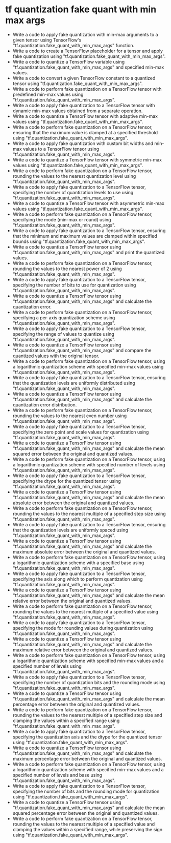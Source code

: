 # tf quantization fake quant with min max args

- Write a code to apply fake quantization with min-max arguments to a given tensor using TensorFlow's "tf.quantization.fake_quant_with_min_max_args" function.
- Write a code to create a TensorFlow placeholder for a tensor and apply fake quantization using "tf.quantization.fake_quant_with_min_max_args".
- Write a code to quantize a TensorFlow variable using "tf.quantization.fake_quant_with_min_max_args" and specified min-max values.
- Write a code to convert a given TensorFlow constant to a quantized tensor using "tf.quantization.fake_quant_with_min_max_args".
- Write a code to perform fake quantization on a TensorFlow tensor with predefined min-max values using "tf.quantization.fake_quant_with_min_max_args".
- Write a code to apply fake quantization to a TensorFlow tensor with dynamic min-max values obtained from a separate operation.
- Write a code to quantize a TensorFlow tensor with adaptive min-max values using "tf.quantization.fake_quant_with_min_max_args".
- Write a code to perform fake quantization on a TensorFlow tensor, ensuring that the maximum value is clamped at a specified threshold using "tf.quantization.fake_quant_with_min_max_args".
- Write a code to apply fake quantization with custom bit widths and min-max values to a TensorFlow tensor using "tf.quantization.fake_quant_with_min_max_args".
- Write a code to quantize a TensorFlow tensor with symmetric min-max values using "tf.quantization.fake_quant_with_min_max_args".
- Write a code to perform fake quantization on a TensorFlow tensor, rounding the values to the nearest quantization level using "tf.quantization.fake_quant_with_min_max_args".
- Write a code to apply fake quantization to a TensorFlow tensor, specifying the number of quantization levels to use using "tf.quantization.fake_quant_with_min_max_args".
- Write a code to quantize a TensorFlow tensor with asymmetric min-max values using "tf.quantization.fake_quant_with_min_max_args".
- Write a code to perform fake quantization on a TensorFlow tensor, specifying the mode (min-max or round) using "tf.quantization.fake_quant_with_min_max_args".
- Write a code to apply fake quantization to a TensorFlow tensor, ensuring that the minimum and maximum values are clamped within specified bounds using "tf.quantization.fake_quant_with_min_max_args".
- Write a code to quantize a TensorFlow tensor using "tf.quantization.fake_quant_with_min_max_args" and print the quantized values.
- Write a code to perform fake quantization on a TensorFlow tensor, rounding the values to the nearest power of 2 using "tf.quantization.fake_quant_with_min_max_args".
- Write a code to apply fake quantization to a TensorFlow tensor, specifying the number of bits to use for quantization using "tf.quantization.fake_quant_with_min_max_args".
- Write a code to quantize a TensorFlow tensor using "tf.quantization.fake_quant_with_min_max_args" and calculate the quantization error.
- Write a code to perform fake quantization on a TensorFlow tensor, specifying a per-axis quantization scheme using "tf.quantization.fake_quant_with_min_max_args".
- Write a code to apply fake quantization to a TensorFlow tensor, specifying the range of values to quantize using "tf.quantization.fake_quant_with_min_max_args".
- Write a code to quantize a TensorFlow tensor using "tf.quantization.fake_quant_with_min_max_args" and compare the quantized values with the original tensor.
- Write a code to perform fake quantization on a TensorFlow tensor, using a logarithmic quantization scheme with specified min-max values using "tf.quantization.fake_quant_with_min_max_args".
- Write a code to apply fake quantization to a TensorFlow tensor, ensuring that the quantization levels are uniformly distributed using "tf.quantization.fake_quant_with_min_max_args".
- Write a code to quantize a TensorFlow tensor using "tf.quantization.fake_quant_with_min_max_args" and calculate the quantization error distribution.
- Write a code to perform fake quantization on a TensorFlow tensor, rounding the values to the nearest even number using "tf.quantization.fake_quant_with_min_max_args".
- Write a code to apply fake quantization to a TensorFlow tensor, specifying the zero point and scale values for quantization using "tf.quantization.fake_quant_with_min_max_args".
- Write a code to quantize a TensorFlow tensor using "tf.quantization.fake_quant_with_min_max_args" and calculate the mean squared error between the original and quantized values.
- Write a code to perform fake quantization on a TensorFlow tensor, using a logarithmic quantization scheme with specified number of levels using "tf.quantization.fake_quant_with_min_max_args".
- Write a code to apply fake quantization to a TensorFlow tensor, specifying the dtype for the quantized tensor using "tf.quantization.fake_quant_with_min_max_args".
- Write a code to quantize a TensorFlow tensor using "tf.quantization.fake_quant_with_min_max_args" and calculate the mean absolute error between the original and quantized values.
- Write a code to perform fake quantization on a TensorFlow tensor, rounding the values to the nearest multiple of a specified step size using "tf.quantization.fake_quant_with_min_max_args".
- Write a code to apply fake quantization to a TensorFlow tensor, ensuring that the quantization levels are uniformly spaced using "tf.quantization.fake_quant_with_min_max_args".
- Write a code to quantize a TensorFlow tensor using "tf.quantization.fake_quant_with_min_max_args" and calculate the maximum absolute error between the original and quantized values.
- Write a code to perform fake quantization on a TensorFlow tensor, using a logarithmic quantization scheme with a specified base using "tf.quantization.fake_quant_with_min_max_args".
- Write a code to apply fake quantization to a TensorFlow tensor, specifying the axis along which to perform quantization using "tf.quantization.fake_quant_with_min_max_args".
- Write a code to quantize a TensorFlow tensor using "tf.quantization.fake_quant_with_min_max_args" and calculate the mean relative error between the original and quantized values.
- Write a code to perform fake quantization on a TensorFlow tensor, rounding the values to the nearest multiple of a specified value using "tf.quantization.fake_quant_with_min_max_args".
- Write a code to apply fake quantization to a TensorFlow tensor, specifying the mode for rounding values during quantization using "tf.quantization.fake_quant_with_min_max_args".
- Write a code to quantize a TensorFlow tensor using "tf.quantization.fake_quant_with_min_max_args" and calculate the maximum relative error between the original and quantized values.
- Write a code to perform fake quantization on a TensorFlow tensor, using a logarithmic quantization scheme with specified min-max values and a specified number of levels using "tf.quantization.fake_quant_with_min_max_args".
- Write a code to apply fake quantization to a TensorFlow tensor, specifying the number of quantization bits and the rounding mode using "tf.quantization.fake_quant_with_min_max_args".
- Write a code to quantize a TensorFlow tensor using "tf.quantization.fake_quant_with_min_max_args" and calculate the mean percentage error between the original and quantized values.
- Write a code to perform fake quantization on a TensorFlow tensor, rounding the values to the nearest multiple of a specified step size and clamping the values within a specified range using "tf.quantization.fake_quant_with_min_max_args".
- Write a code to apply fake quantization to a TensorFlow tensor, specifying the quantization axis and the dtype for the quantized tensor using "tf.quantization.fake_quant_with_min_max_args".
- Write a code to quantize a TensorFlow tensor using "tf.quantization.fake_quant_with_min_max_args" and calculate the maximum percentage error between the original and quantized values.
- Write a code to perform fake quantization on a TensorFlow tensor, using a logarithmic quantization scheme with specified min-max values and a specified number of levels and base using "tf.quantization.fake_quant_with_min_max_args".
- Write a code to apply fake quantization to a TensorFlow tensor, specifying the number of bits and the rounding mode for quantization using "tf.quantization.fake_quant_with_min_max_args".
- Write a code to quantize a TensorFlow tensor using "tf.quantization.fake_quant_with_min_max_args" and calculate the mean squared percentage error between the original and quantized values.
- Write a code to perform fake quantization on a TensorFlow tensor, rounding the values to the nearest multiple of a specified value and clamping the values within a specified range, while preserving the sign using "tf.quantization.fake_quant_with_min_max_args".